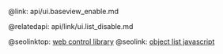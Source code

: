 @link: api/ui.baseview_enable.md

@relatedapi:
	api/link/ui.list_disable.md

@seolinktop: [web control library](https://webix.com)
@seolink: [object list javascript](https://webix.com/widget/list/)